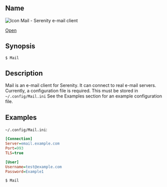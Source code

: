 ## Name

![Icon](/res/icons/16x16/app-mail.png) Mail - Serenity e-mail client

[Open](launch:///bin/Mail)

## Synopsis

```**sh
$ Mail
```

## Description

Mail is an e-mail client for Serenity. It can connect to real e-mail servers.
Currently, a configuration file is required. This must be stored in `~/.config/Mail.ini`
See the Examples section for an example configuration file.

## Examples

`~/.config/Mail.ini`:

```ini
[Connection]
Server=email.example.com
Port=993
TLS=true

[User]
Username=test@example.com
Password=Example1
```

```sh
$ Mail
```
